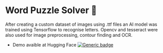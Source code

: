 # Word Puzzle Solver 🧩

After creating a custom dataset of images using .ttf files an AI model was trained using Tensorflow to recognise letters. Opencv and tesseract were also used for image preprocessing, contour finding and OCR.

* Demo avaible at Hugging Face [![Generic badge](https://img.shields.io/badge/🤗-Open%20in%20Spaces-blue.svg)](https://huggingface.co/spaces/carlosabadia/WorldPuzzleSolver)
